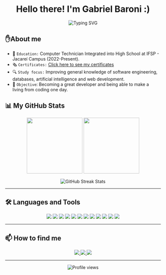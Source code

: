 <!-- TÍTULO E SAUDAÇÃO -->
<h1 align="center">Hello there! I'm Gabriel Baroni :)</h1>
<p align="center">
  <img src="https://readme-typing-svg.herokuapp.com?theme=react&size=25&center=true&vCenter=true&duration=6500&lines=Welcome_To_My_GitHub.html;Guy_Who_Love_To_Code.py;Interest_In_Technologies.dart" alt="Typing SVG">
</p>

<!-- SOBRE MIM -->
## ✋About me
- 📖 `Education:` Computer Technician Integrated into High School at IFSP - Jacareí Campus (2022-Present). 
- 🗞️ `Certificates:` [Click here to see my certificates](https://github.com/Gabriel-Baroni/Certificados-)
- 🔍 `Study focus:` Improving general knowledge of software engineering, databases, artificial intelligence and web development.
- 🎯 `Objective`: Becoming a great developer and being able to make a living from coding one day. 

<!-- STATUS E ESTATÍSTICAS DO GITHUB -->
## 📊 My GitHub Stats

<p align="center">
  <img height="180em" src="https://github-readme-stats.vercel.app/api?username=Gabriel-Baroni&show_icons=true&theme=react&include_all_commits=true&count_private=true"/>
  <img height="180em" src="https://github-readme-stats.vercel.app/api/top-langs/?username=Gabriel-Baroni&layout=compact&langs_count=7&theme=react"/>
</p>

<p align="center">
  <img src="https://github-readme-streak-stats.herokuapp.com/?user=Gabriel-Baroni&theme=react" alt="GitHub Streak Stats">
</p>

---

<!-- LINGUAGENS E FERRAMENTAS -->
## 🛠️ Languages ​​and Tools

<p align="center">
  <img src="https://img.shields.io/badge/FlutterFlow-02569B?style=for-the-badge&logo=flutter&logoColor=white"/>
  <img src="https://img.shields.io/badge/Python-3776AB?style=for-the-badge&logo=python&logoColor=white"/>
  <img src="https://img.shields.io/badge/C%2B%2B-00599C?style=for-the-badge&logo=c%2B%2B&logoColor=white"/>
  <img src="https://img.shields.io/badge/Firebase-FFCA28?style=for-the-badge&logo=firebase&logoColor=black"/>
  <img src="https://img.shields.io/badge/MySQL-4479A1?style=for-the-badge&logo=mysql&logoColor=white"/>
  <img src="https://img.shields.io/badge/Supabase-3FCF8E?style=for-the-badge&logo=supabase&logoColor=white"/>
  <img src="https://img.shields.io/badge/HTML5-E34F26?style=for-the-badge&logo=html5&logoColor=white"/>
  <img src="https://img.shields.io/badge/CSS3-1572B6?style=for-the-badge&logo=css3&logoColor=white"/>
  <img src="https://img.shields.io/badge/JavaScript-F7DF1E?style=for-the-badge&logo=javascript&logoColor=black"/>
  <img src="https://img.shields.io/badge/TypeScript-007ACC?style=for-the-badge&logo=typescript&logoColor=white"/>
  <img src="https://img.shields.io/badge/GitHub-181717?style=for-the-badge&logo=github&logoColor=white"/>
  <img src="https://img.shields.io/badge/Git-F05032?style=for-the-badge&logo=git&logoColor=white"/>


  <!-- Adicione mais badges de tecnologias que você utiliza -->
</p>

---

<!-- PROJETOS EM DESTAQUE -->

<!-- CONTATOS E REDES SOCIAIS -->
## 📫 How to find me

<p align="center">
  <a href="https://www.linkedin.com/in/Gabriel Baroni/">
    <img src="https://img.shields.io/badge/LinkedIn-0077B5?style=for-the-badge&logo=linkedin&logoColor=white" />
  </a>
  <a href="mailto:gdepaulabaroni@gmail.com">
    <img src="https://img.shields.io/badge/Gmail-D14836?style=for-the-badge&logo=gmail&logoColor=white" />
  </a>
  <a href="https://github.com/Gabriel-Baroni">
    <img src="https://img.shields.io/badge/GitHub-100000?style=for-the-badge&logo=github&logoColor=white" />
  </a>
</p>

---

<p align="center">
  <img src="https://komarev.com/ghpvc/?username=seu-usuario-github&label=Profile%20views&color=0e75b6&style=flat" alt="Profile views" />
</p>


